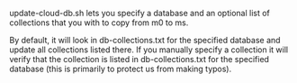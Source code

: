 update-cloud-db.sh lets you specify a database and an optional list of collections that you with to copy from m0 to ms.

By default, it will look in db-collections.txt for the specified database and update all collections listed there. If you manually specify a collection it will verify that the collection is listed in db-collections.txt for the specified database (this is primarily to protect us from making typos).
